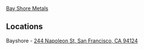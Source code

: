 [Bay Shore Metals](http://www.bayshoremetals.com/)

## Locations
Bayshore - [244 Napoleon St, San Francisco, CA 94124](https://www.google.com/maps/place/Bayshore+Metals+Inc/@37.7467481,-122.4026151,17z/data=!3m1!4b1!4m2!3m1!1s0x808f7facdc6d51ff:0xd2b1b8d49f74ea20)